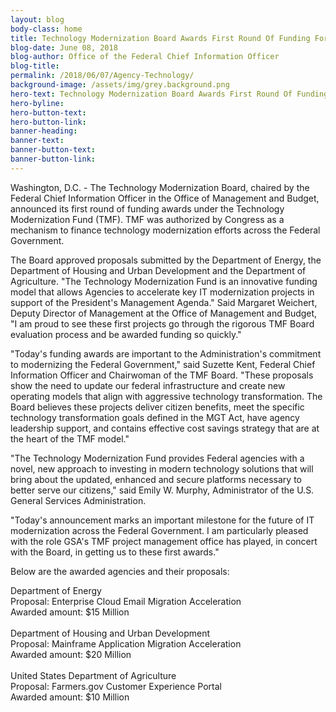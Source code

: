 ```yaml
---
layout: blog
body-class: home
title: Technology Modernization Board Awards First Round Of Funding For Modernizing Agency Technology
blog-date: June 08, 2018
blog-author: Office of the Federal Chief Information Officer 
blog-title:
permalink: /2018/06/07/Agency-Technology/
background-image: /assets/img/grey.background.png
hero-text: Technology Modernization Board Awards First Round Of Funding For Modernizing Agency Technology
hero-byline:
hero-button-text: 
hero-button-link: 
banner-heading: 
banner-text: 
banner-button-text: 
banner-button-link: 
---
```

Washington, D.C. - The Technology Modernization Board, chaired by the Federal Chief Information Officer in the Office of Management and Budget, announced its first round of funding awards under the Technology Modernization Fund (TMF). TMF was authorized by Congress as a mechanism to finance technology modernization efforts across the Federal Government.

The Board approved proposals submitted by the Department of Energy, the Department of Housing and Urban Development and the Department of Agriculture. "The Technology Modernization Fund is an innovative funding model that allows Agencies to accelerate key IT modernization projects in support of the President's Management Agenda." Said Margaret Weichert, Deputy Director of Management at the Office of Management and Budget, "I am proud to see these first projects go through the rigorous TMF Board evaluation process and be awarded funding so quickly."

"Today's funding awards are important to the Administration's commitment to modernizing the Federal Government," said Suzette Kent, Federal Chief Information Officer and Chairwoman of the TMF Board. "These proposals show the need to update our federal infrastructure and create new operating models that align with aggressive technology transformation. The Board believes these projects deliver citizen benefits, meet the specific technology transformation goals defined in the MGT Act, have agency leadership support, and contains effective cost savings strategy that are at the heart of the TMF model."

"The Technology Modernization Fund provides Federal agencies with a novel, new approach to investing in modern technology solutions that will bring about the updated, enhanced and secure platforms necessary to better serve our citizens," said Emily W. Murphy, Administrator of the U.S. General Services Administration. 

"Today's announcement marks an important milestone for the future of IT modernization across the Federal Government. I am particularly pleased with the role GSA's TMF project management office has played, in concert with the Board, in getting us to these first awards."

Below are the awarded agencies and their proposals:

Department of Energy
<br>Proposal: Enterprise Cloud Email Migration Acceleration
<br>Awarded amount: $15 Million
<br><br>
Department of Housing and Urban Development
<br>Proposal: Mainframe Application Migration Acceleration
<br>Awarded amount: $20 Million
<br><br>
United States Department of Agriculture
<br>Proposal: Farmers.gov Customer Experience Portal
<br>Awarded amount: $10 Million
